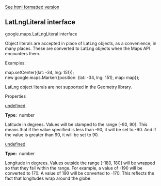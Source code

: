 [See html formatted version](https://huasofoundries.github.io/google-maps-documentation/LatLngLiteral.html)

LatLngLiteral interface
-----------------------

google.maps.LatLngLiteral interface

Object literals are accepted in place of LatLng objects, as a convenience, in many places. These are converted to LatLng objects when the Maps API encounters them.

Examples:

 map.setCenter({lat: -34, lng: 151});  
 new google.maps.Marker({position: {lat: -34, lng: 151}, map: map}); 

LatLng object literals are not supported in the Geometry library.

Properties

[undefined](#LatLngLiteral.lat)

**Type:**  number

Latitude in degrees. Values will be clamped to the range \[-90, 90\]. This means that if the value specified is less than -90, it will be set to -90. And if the value is greater than 90, it will be set to 90.

[undefined](#LatLngLiteral.lng)

**Type:**  number

Longitude in degrees. Values outside the range \[-180, 180\] will be wrapped so that they fall within the range. For example, a value of -190 will be converted to 170. A value of 190 will be converted to -170. This reflects the fact that longitudes wrap around the globe.
